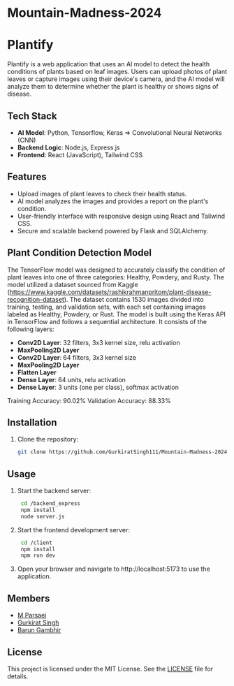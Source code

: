 # Mountain-Madness-2024

# Plantify

Plantify is a web application that uses an AI model to detect the health conditions of plants based on leaf images. Users can upload photos of plant leaves or capture images using their device's camera, and the AI model will analyze them to determine whether the plant is healthy or shows signs of disease.

## Tech Stack

- **AI Model**: Python, Tensorflow, Keras => Convolutional Neural Networks (CNN)
- **Backend Logic**: Node.js, Express.js
- **Frontend**: React (JavaScript), Tailwind CSS

## Features

- Upload images of plant leaves to check their health status.
- AI model analyzes the images and provides a report on the plant's condition.
- User-friendly interface with responsive design using React and Tailwind CSS.
- Secure and scalable backend powered by Flask and SQLAlchemy.

## Plant Condition Detection Model

The TensorFlow model was designed to accurately classify the condition of plant leaves into one of three categories: Healthy, Powdery, and Rusty. The model utilized a dataset sourced from Kaggle (https://www.kaggle.com/datasets/rashikrahmanpritom/plant-disease-recognition-dataset). The dataset contains 1530 images divided into training, testing, and validation sets, with each set containing images labeled as Healthy, Powdery, or Rust. The model is built using the Keras API in TensorFlow and follows a sequential architecture. It consists of the following layers:

- **Conv2D Layer**: 32 filters, 3x3 kernel size, relu activation
- **MaxPooling2D Layer**
- **Conv2D Layer**: 64 filters, 3x3 kernel size
- **MaxPooling2D Layer**
- **Flatten Layer**
- **Dense Layer**: 64 units, relu activation
- **Dense Layer**: 3 units (one per class), softmax activation

Training Accuracy: 90.02%
Validation Accuracy: 88.33%

## Installation

1. Clone the repository:
   ```bash
   git clone https://github.com/GurkiratSingh111/Mountain-Madness-2024.git


## Usage

1. Start the backend server:
   ```bash
    cd /backend_express
    npm install
    node server.js

2. Start the frontend development server:
   ```bash
    cd /client
    npm install 
    npm run dev

3. Open your browser and navigate to http://localhost:5173 to use the application.

## Members

- [M Parsaei](https://github.com/M-Parsaei)
- [Gurkirat Singh](https://github.com/GurkiratSingh111)
- [Barun Gambhir](https://github.com/barunGambhir)
## License

This project is licensed under the MIT License. See the [LICENSE](LICENSE) file for details.
